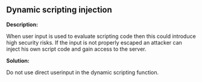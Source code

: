 
Dynamic scripting injection
-------

**Description:**

When user input is used to evaluate scripting code then this could introduce 
high security risks. If the input is not properly escaped an attacker can inject his own 
script code and gain access to the server.


**Solution:**

Do not use direct userinput in the dynamic scripting function.
	